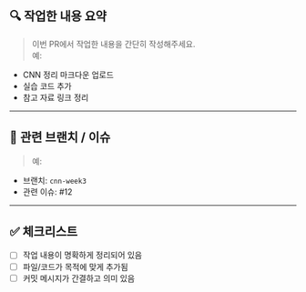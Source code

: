 ## 🔍 작업한 내용 요약

> 이번 PR에서 작업한 내용을 간단히 작성해주세요.  
예:  
- CNN 정리 마크다운 업로드  
- 실습 코드 추가  
- 참고 자료 링크 정리

---

## 📎 관련 브랜치 / 이슈

> 예:  
- 브랜치: `cnn-week3`  
- 관련 이슈: #12

---

## ✅ 체크리스트

- [ ] 작업 내용이 명확하게 정리되어 있음
- [ ] 파일/코드가 목적에 맞게 추가됨
- [ ] 커밋 메시지가 간결하고 의미 있음